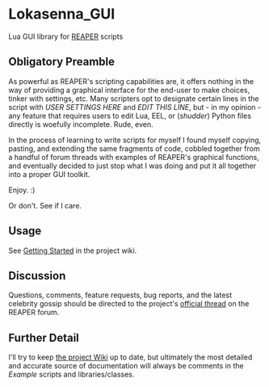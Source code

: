 # Lokasenna_GUI
Lua GUI library for [REAPER][1] scripts

## Obligatory Preamble
As powerful as REAPER's scripting capabilities are, it offers nothing in the way of
providing a graphical interface for the end-user to make choices, tinker with settings, etc.
Many scripters opt to designate certain lines in the script with _USER_ _SETTINGS_
_HERE_ and _EDIT_ _THIS_ _LINE_, but - in my opinion - any feature that requires users to edit
Lua, EEL, or (_*shudder*_) Python files directly is woefully incomplete. Rude, even.
  
In the process of learning to write scripts for myself I found myself copying, pasting, and
extending the same fragments of code, cobbled together from a handful of forum threads
with examples of REAPER's graphical functions, and eventually decided to just stop what I
was doing and put it all together into a proper GUI toolkit.

Enjoy. :)

Or don't. See if I care.

## Usage
See [Getting Started][4] in the project wiki.

## Discussion
Questions, comments, feature requests, bug reports, and the latest celebrity gossip should be 
directed to the project's [official thread][3] on the REAPER forum.

## Further Detail
I'll try to keep [the project Wiki][2] up to date, but ultimately the most detailed and accurate
source of documentation will always be comments in the _Example_ scripts and libraries/classes.

[1]: www.reaper.fm
[2]: www.github.com/jalovatt/Lokasenna_GUI/wiki
[3]: forum.cockos.com/showthread.php?t=177772
[4]: www.github.com/jalovatt/Lokasenna_GUI/wiki/1.01-Getting-started